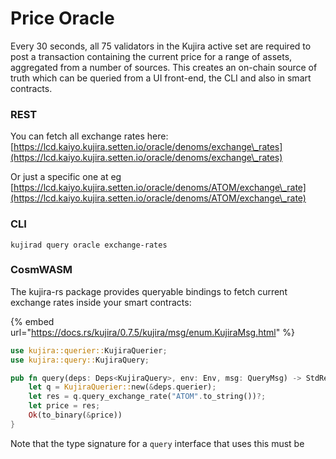 # Price Oracle

Every 30 seconds, all 75 validators in the Kujira active set are required to post a transaction containing the current price for a range of assets, aggregated from a number of sources. This creates an on-chain source of truth which can be queried from a UI front-end, the CLI and also in smart contracts.

### REST

You can fetch all exchange rates here: [https://lcd.kaiyo.kujira.setten.io/oracle/denoms/exchange\_rates](https://lcd.kaiyo.kujira.setten.io/oracle/denoms/exchange\_rates)

Or just a specific one at eg [https://lcd.kaiyo.kujira.setten.io/oracle/denoms/ATOM/exchange\_rate](https://lcd.kaiyo.kujira.setten.io/oracle/denoms/ATOM/exchange\_rate)

### CLI

```
kujirad query oracle exchange-rates
```

### CosmWASM

The kujira-rs package provides queryable bindings to fetch current exchange rates inside your smart contracts:

{% embed url="https://docs.rs/kujira/0.7.5/kujira/msg/enum.KujiraMsg.html" %}

```rust
use kujira::querier::KujiraQuerier;
use kujira::query::KujiraQuery;

pub fn query(deps: Deps<KujiraQuery>, env: Env, msg: QueryMsg) -> StdResult<Binary> {
    let q = KujiraQuerier::new(&deps.querier);
    let res = q.query_exchange_rate("ATOM".to_string())?;
    let price = res;
    Ok(to_binary(&price))
}
```

Note that the type signature for a `query` interface that uses this must be&#x20;

```rust
```
